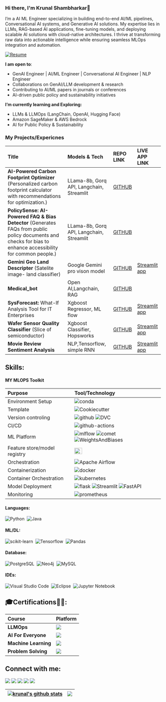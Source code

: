 ### Hi there, I'm Krunal Shambharkar👋

I’m a AI ML Engineer specializing in building end-to-end AI/ML pipelines, Conversational AI systems, and Generative AI solutions. My expertise lies in LLMs, RAG-based AI applications, fine-tuning models, and deploying scalable AI solutions with cloud-native architectures. I thrive at transforming raw data into actionable intelligence while ensuring seamless MLOps integration and automation.

[![Resume](https://img.shields.io/badge/Resume-Download-blue?style=for-the-badge&logo=adobeacrobatreader)](https://raw.githubusercontent.com/krunalss/krunalss/main/Krunal_Shambharkar__ML_en.pdf)

**I am open to**:
-  GenAI Engineer | AI/ML Engineer | Conversational AI Engineer | NLP Engineer
-  Collaborations on GenAI/LLM development & research
-  Contributing to AI/ML papers in journals or conferences
-  AI-driven public policy and sustainability initiatives

**I’m currently learning and Exploring:**
-  LLMs & LLMOps (LangChain, OpenAI, Hugging Face)
-  Amazon SageMaker & AWS Bedrock
-  AI for Public Policy & Sustainability

### My Projects/Expericnes
| Title         |Models & Tech| REPO LINK | LIVE APP LINK |
| :-------------- | :------------- | :------------- | :------------- |
| **AI-Powered Carbon Footprint Optimizer** (Personalized carbon footprint calculator with recommendations for optimization.)| LLama-8b, Gorq API, Langchain, Streamlit|[GITHUB](https://github.com/krunalss/carbonAI)|
| **PolicySense: AI-Powered FAQ & Bias Detector** (Generates FAQs from public policy documents and checks for bias to enhance accessibility for common people.)| LLama-8b, Gorq API, Langchain, Streamlit|[GITHUB](https://github.com/krunalss/public_pol)|
|**Gemini Geo Land Descripter** (Satelite image- land classifier)| Google Gemini pro vison model |[GITHUB](https://github.com/krunalss/GeoAI_LandClassifier)|[Streamlit app](https://geo-ai-land-classifier.streamlit.app/)
|**Medical_bot**| Open AI,Langchain, RAG |[GITHUB](https://github.com/krunalss/rag_medical_bot)|
|**SysForecast:** What-If Analysis Tool for IT Enterprises| Xgboost Regressor, ML flow|[GITHUB](https://github.com/krunalss/data_it_enterprises)|[Streamlit app](https://dataitenterprises-whatif.streamlit.app/)
|**Wafer Sensor Quality Classifier** (Slice of semiconductor)| Xgboost Classifier, Hopsworks |[GITHUB](https://github.com/krunalss/SensorQualityClassifier)| [Streamlit app](https://sensorqualityclassifier.streamlit.app/)
|**Movie Review Sentiment Analysis**| NLP,Tensorflow, simple RNN|[GITHUB](https://github.com/krunalss/SensorQualityClassifier)| [Streamlit app](https://movie-review-sentiment-analysis-rnn.streamlit.app/)

## Skills:

#### MY MLOPS Toolkit 

| Purpose         | Tool/Technology |
| :-------------- | :------------- |
| Environment Setup  |![conda](https://img.shields.io/badge/conda-342B029.svg?&style=for-the-badge&logo=anaconda&logoColor=white)|
|Template |![Cookiecutter](https://img.shields.io/badge/Cookiecutter-D4AA00?style=for-the-badge&logo=Cookiecutter&logoColor=white)|
|Version controling|![github](https://img.shields.io/badge/GitHub-100000?style=for-the-badge&logo=github&logoColor=white) ![DVC](https://img.shields.io/badge/DVC-945DD6?style=for-the-badge&logo=dvc&logoColor=white)|
|CI/CD |![github-actions](	https://img.shields.io/badge/GitHub_Actions-2088FF?style=for-the-badge&logo=github-actions&logoColor=white) |
|ML Platform |![mlflow](https://img.shields.io/badge/mlflow-%23d9ead3.svg?style=for-the-badge&logo=numpy&logoColor=blue) ![comet](https://custom-icon-badges.demolab.com/badge/comet%20ml-262c3e?style=for-the-badge&logo=logo_comet_ml&logoColor=white) ![WeightsAndBiases](https://img.shields.io/badge/Weights_&_Biases-FFBE00?style=for-the-badge&logo=WeightsAndBiases&logoColor=white)|
|Feature store/model registry|<img src="https://uploads-ssl.webflow.com/5f6353590bb01cacbcecfbac/6202a13e7cafec5553703f6b_logo.svg" width="30%" >|
|Orchestration|![Apache Airflow](https://img.shields.io/badge/Apache%20Airflow-017CEE?style=for-the-badge&logo=Apache%20Airflow&logoColor=white)|
|Containerization|![docker](https://img.shields.io/badge/Docker-2CA5E0?style=for-the-badge&logo=docker&logoColor=white)|
|Container Orchestration|![kubernetes](https://img.shields.io/badge/kubernetes-326ce5.svg?&style=for-the-badge&logo=kubernetes&logoColor=white)|
|Model Deployment|![flask](https://img.shields.io/badge/Flask-000000?style=for-the-badge&logo=flask&logoColor=white) ![Streamlit](https://img.shields.io/badge/Streamlit-FF4B4B?style=for-the-badge&logo=Streamlit&logoColor=white) ![FastAPI](https://img.shields.io/badge/fastapi-109989?style=for-the-badge&logo=FASTAPI&logoColor=white)|
|Monitoring|![prometheus](https://img.shields.io/badge/Prometheus-000000?style=for-the-badge&logo=prometheus&labelColor=000000)|

#### Languages:
![Python](https://img.shields.io/badge/Python-3776AB?style=for-the-badge&logo=python&logoColor=white)&nbsp;
![Java](https://img.shields.io/badge/Java-ED8B00?style=for-the-badge&logo=java&logoColor=white)&nbsp;

#### ML/DL:

![scikit-learn](https://img.shields.io/badge/scikit--learn-%23F7931E.svg?style=for-the-badge&logo=scikit-learn&logoColor=white)&nbsp;
![Tensorflow](https://img.shields.io/badge/TensorFlow-FF6F00?style=for-the-badge&logo=tensorflow&logoColor=white)&nbsp;
![Pandas](https://img.shields.io/badge/pandas-%23150458.svg?style=for-the-badge&logo=pandas&logoColor=white)&nbsp;

#### Database:

![PostgreSQL](https://img.shields.io/badge/PostgreSQL-316192?style=for-the-badge&logo=postgresql&logoColor=white)&nbsp;
![Neo4j](https://img.shields.io/badge/Neo4j-018bff?style=for-the-badge&logo=neo4j&logoColor=white)&nbsp;
![MySQL](https://img.shields.io/badge/MySQL-00000F?style=for-the-badge&logo=mysql&logoColor=white)&nbsp;

#### IDEs:

![Visual Studio Code](https://img.shields.io/badge/Visual%20Studio%20Code-0078d7.svg?style=for-the-badge&logo=visual-studio-code&logoColor=white)&nbsp;
![Eclipse](https://img.shields.io/badge/Eclipse-FE7A16.svg?style=for-the-badge&logo=Eclipse&logoColor=white)&nbsp;
![Jupyter Notebook](https://img.shields.io/badge/jupyter-%23FA0F00.svg?style=for-the-badge&logo=jupyter&logoColor=white)&nbsp;

## 🎓Certifications👨‍🎓:

|Course  | Platform |
| :-------------- | :------------- |
|**LLMOps** |[<img src="https://img.shields.io/badge/Udacity-grey?style=for-the-badge&logo=udacity&logoColor=15B8E6">](https://graduation.udacity.com/confirm/e/46070c0e-ba6b-11ee-9297-7724e9fddf7d)|
|**AI For Everyone** |[<img src="https://img.shields.io/badge/Coursera-%230056D2.svg?style=for-the-badge&logo=Coursera&logoColor=white">](https://www.coursera.org/account/accomplishments/verify/B383R3XAHGUT?utm_source=link&utm_medium=certificate&utm_content=cert_image&utm_campaign=sharing_cta&utm_product=course)|
|**Machine Learning** |[<img src="https://img.shields.io/badge/Kaggle-035a7d?style=for-the-badge&logo=kaggle&logoColor=white">](https://www.kaggle.com/learn/certification/krunal100/intro-to-machine-learning)|
|**Problem Solving** |[<img src="https://img.shields.io/badge/-Hackerrank-2EC866?style=for-the-badge&logo=HackerRank&logoColor=white">](https://www.hackerrank.com/certificates/5518347d0821)|


## Connect with me:

<p align = "center">

[<img src="https://img.shields.io/badge/Microsoft_Outlook-0078D4?style=for-the-badge&logo=microsoft-outlook&logoColor=white"/>](krunalss@outlook.com)
[<img src="https://img.shields.io/badge/website-%23.svg?&style=for-the-badge&logo=www&logoColor=white%22&color=black"/>](https://krunalss.github.io/)
[<img src="https://img.shields.io/badge/linkedin-%230077B5.svg?style=for-the-badge&logo=linkedin&logoColor=white"/>](https://www.linkedin.com/in/krunalss/)
[<img src="https://img.shields.io/badge/twitter-%231DA1F2.svg?&style=for-the-badge&logo=twitter&logoColor=white&color=black"/>](https://twitter.com/100kar_) 
[<img src="https://img.shields.io/badge/Instagram-%23E4405F.svg?style=for-the-badge&logo=Instagram&logoColor=white"/>](https://www.instagram.com/100_kar_)

</p>

| <a href="https://github.com/krunalss/github-readme-stats"><img align="center" src="https://github-readme-stats.vercel.app/api?username=krunalss&show_icons=true&include_all_commits=true&theme=buefy&hide_border=true" alt="krunal's github stats" /></a> | <a href="https://github.com/krunalss/github-readme-stats"><img align="center" src="https://github-readme-stats.vercel.app/api/top-langs/?username=krunalss&layout=compact&theme=buefy&hide_border=true" /></a> |
| ------------- | ------------- |

<!--
- 👋 Hi, I’m @krunalss
- 👀 I’m interested in ...
- 🌱 I’m currently learning ...
- 💞️ I’m looking to collaborate on ...
- 📫 How to reach me ...
- 😄 Pronouns: ...
- ⚡ Fun fact: ...
krunalss/krunalss is a ✨ special ✨ repository because its `README.md` (this file) appears on your GitHub profile.
You can click the Preview link to take a look at your changes.
--->
